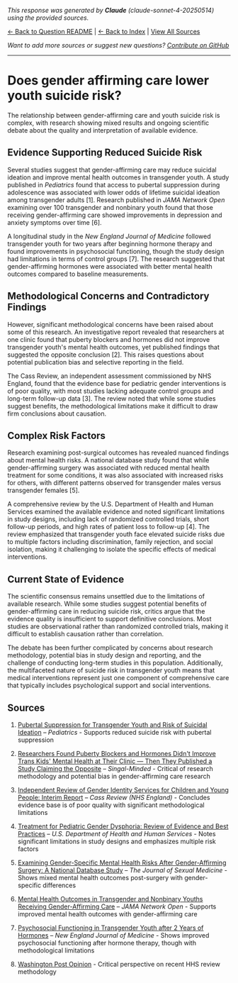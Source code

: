 <!-- 
Generated by: claude
Model: claude-sonnet-4-20250514
Prompt type: sources
Tools enabled: False
Generated at: 2025-06-26T22:18:56.386121
-->

*This response was generated by **Claude** (claude-sonnet-4-20250514) using the provided sources.*

[← Back to Question README](README.md) | [← Back to Index](../README.md) | [View All Sources](../allsources.md)

*Want to add more sources or suggest new questions? [Contribute on GitHub](https://github.com/justinwest/SuggestedSources)*

---

# Does gender affirming care lower youth suicide risk?

The relationship between gender-affirming care and youth suicide risk is complex, with research showing mixed results and ongoing scientific debate about the quality and interpretation of available evidence.

## Evidence Supporting Reduced Suicide Risk

Several studies suggest that gender-affirming care may reduce suicidal ideation and improve mental health outcomes in transgender youth. A study published in *Pediatrics* found that access to pubertal suppression during adolescence was associated with lower odds of lifetime suicidal ideation among transgender adults [1]. Research published in *JAMA Network Open* examining over 100 transgender and nonbinary youth found that those receiving gender-affirming care showed improvements in depression and anxiety symptoms over time [6].

A longitudinal study in the *New England Journal of Medicine* followed transgender youth for two years after beginning hormone therapy and found improvements in psychosocial functioning, though the study design had limitations in terms of control groups [7]. The research suggested that gender-affirming hormones were associated with better mental health outcomes compared to baseline measurements.

## Methodological Concerns and Contradictory Findings

However, significant methodological concerns have been raised about some of this research. An investigative report revealed that researchers at one clinic found that puberty blockers and hormones did not improve transgender youth's mental health outcomes, yet published findings that suggested the opposite conclusion [2]. This raises questions about potential publication bias and selective reporting in the field.

The Cass Review, an independent assessment commissioned by NHS England, found that the evidence base for pediatric gender interventions is of poor quality, with most studies lacking adequate control groups and long-term follow-up data [3]. The review noted that while some studies suggest benefits, the methodological limitations make it difficult to draw firm conclusions about causation.

## Complex Risk Factors

Research examining post-surgical outcomes has revealed nuanced findings about mental health risks. A national database study found that while gender-affirming surgery was associated with reduced mental health treatment for some conditions, it was also associated with increased risks for others, with different patterns observed for transgender males versus transgender females [5].

A comprehensive review by the U.S. Department of Health and Human Services examined the available evidence and noted significant limitations in study designs, including lack of randomized controlled trials, short follow-up periods, and high rates of patient loss to follow-up [4]. The review emphasized that transgender youth face elevated suicide risks due to multiple factors including discrimination, family rejection, and social isolation, making it challenging to isolate the specific effects of medical interventions.

## Current State of Evidence

The scientific consensus remains unsettled due to the limitations of available research. While some studies suggest potential benefits of gender-affirming care in reducing suicide risk, critics argue that the evidence quality is insufficient to support definitive conclusions. Most studies are observational rather than randomized controlled trials, making it difficult to establish causation rather than correlation.

The debate has been further complicated by concerns about research methodology, potential bias in study design and reporting, and the challenge of conducting long-term studies in this population. Additionally, the multifaceted nature of suicide risk in transgender youth means that medical interventions represent just one component of comprehensive care that typically includes psychological support and social interventions.

## Sources

1. [Pubertal Suppression for Transgender Youth and Risk of Suicidal Ideation](https://publications.aap.org/pediatrics/article-abstract/145/2/e20191725/68259/Pubertal-Suppression-for-Transgender-Youth-and?redirectedFrom=fulltext) – *Pediatrics* - Supports reduced suicide risk with pubertal suppression

2. [Researchers Found Puberty Blockers and Hormones Didn't Improve Trans Kids' Mental Health at Their Clinic — Then They Published a Study Claiming the Opposite](https://jessesingal.substack.com/p/researchers-found-puberty-blockers) – *Singal-Minded* - Critical of research methodology and potential bias in gender-affirming care research

3. [Independent Review of Gender Identity Services for Children and Young People: Interim Report](https://webarchive.nationalarchives.gov.uk/ukgwa/20250310143846mp_/https://cass.independent-review.uk/wp-content/uploads/2022/03/Cass-Review-Interim-Report-Final-Web-Accessible.pdf) – *Cass Review (NHS England)* - Concludes evidence base is of poor quality with significant methodological limitations

4. [Treatment for Pediatric Gender Dysphoria: Review of Evidence and Best Practices](https://archive.jwest.org/Research/DHHS2025-GenderDysphoria.pdf) – *U.S. Department of Health and Human Services* - Notes significant limitations in study designs and emphasizes multiple risk factors

5. [Examining Gender-Specific Mental Health Risks After Gender-Affirming Surgery: A National Database Study](https://academic.oup.com/jsm/article-abstract/22/4/645/8042063) – *The Journal of Sexual Medicine* - Shows mixed mental health outcomes post-surgery with gender-specific differences

6. [Mental Health Outcomes in Transgender and Nonbinary Youths Receiving Gender-Affirming Care](https://pubmed.ncbi.nlm.nih.gov/35212746/) – *JAMA Network Open* - Supports improved mental health outcomes with gender-affirming care

7. [Psychosocial Functioning in Transgender Youth after 2 Years of Hormones](https://pubmed.ncbi.nlm.nih.gov/36652355/) – *New England Journal of Medicine* - Shows improved psychosocial functioning after hormone therapy, though with methodological limitations

8. [Washington Post Opinion](https://www.washingtonpost.com/opinions/2025/06/26/hhs-review-anonymous-author/) - Critical perspective on recent HHS review methodology